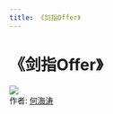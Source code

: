 ```yaml
---
title: 《剑指Offer》
---
```

# 《剑指Offer》
![](https://img3.doubanio.com/view/subject/l/public/s29413793.jpg)  
作者: [何海涛]()